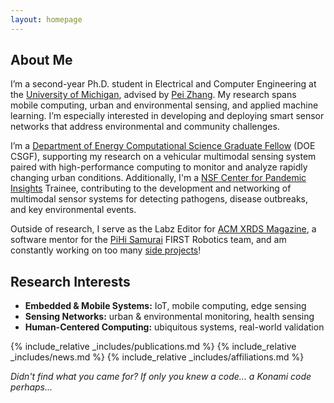 ```yaml
---
layout: homepage
---
```


## About Me

I’m a second-year Ph.D. student in Electrical and Computer Engineering at the [University of Michigan][U-Mich], advised by [Pei Zhang][Pei-Zhang]. My research spans mobile computing, urban and environmental sensing, and applied machine learning. I’m especially interested in developing and deploying smart sensor networks that address environmental and community challenges.

I’m a [Department of Energy Computational Science Graduate Fellow][DOE-CSGF] (DOE CSGF), supporting my research on a vehicular multimodal sensing system paired with high-performance computing to monitor and analyze rapidly changing urban conditions. Additionally, I'm a [NSF Center for Pandemic Insights][NSF-CPI] Trainee, contributing to the development and networking of multimodal sensor systems for detecting pathogens, disease outbreaks, and key environmental events.

Outside of research, I serve as the Labz Editor for [ACM XRDS Magazine][ACM-XRDS], a software mentor for the [PiHi Samurai][PiHi] FIRST Robotics team, and am constantly working on too many [side projects][maker]!

## Research Interests

- **Embedded & Mobile Systems:** IoT, mobile computing, edge sensing
- **Sensing Networks:** urban & environmental monitoring, health sensing
- **Human-Centered Computing:** ubiquitous systems, real-world validation 

{% include_relative _includes/publications.md %}
{% include_relative _includes/news.md %}
{% include_relative _includes/affiliations.md %}

_Didn't find what you came for? If only you knew a code... a Konami code perhaps..._

[U-Mich]: https://ece.engin.umich.edu
[Pei-Zhang]: https://sites.google.com/view/peizhang/
[DOE-CSGF]: https://www.krellinst.org/csgf/
[NSF-CPI]: https://www.pandemicinsights.org/
[ACM-XRDS]: https://xrds.acm.org
[PiHi]: https://pihisamurai.org
[maker]: /maker
